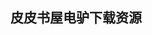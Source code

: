 ## 皮皮书屋电驴下载资源 

[PHP 5.chm]: (ed2k://|file|PHP%205.chm|18005761|e66ee86c660cfcf69f48789ee4aaa11f|h=5rnsz447kat7klf2drlunazk54ujumud|/)

[Perl实例精解(第四版).pdf]: (ed2k://|file|Perl%E5%AE%9E%E4%BE%8B%E7%B2%BE%E8%A7%A3%28%E7%AC%AC%E5%9B%9B%E7%89%88%29.pdf|24985586|959f8738c2633da2e1edf30c81eb4d68|h=gmksre666wqa7mrxgtucp5iuub7xkeb4|/)

[The Adobe Photoshop CS4 Layers Book_ Harnessing Photoshop’s most powerful tool.pdf]: (ed2k://|file|The%20Adobe%20Photoshop%20CS4%20Layers%20Book_%20Harnessing%20Photoshop%E2%80%99s%20most%20powerful%20tool.pdf|19578253|4843e683c97354693a1560be500e1bb8|h=45ngx4yqem5eplddehowbtbkpanrzjbf|/)

[.NET 本质论 第1卷：公共语言运行库.pdf]: (ed2k://|file|.NET%20%E6%9C%AC%E8%B4%A8%E8%AE%BA%20%E7%AC%AC1%E5%8D%B7%EF%BC%9A%E5%85%AC%E5%85%B1%E8%AF%AD%E8%A8%80%E8%BF%90%E8%A1%8C%E5%BA%93.pdf|9567083|cf8c96a1974a7856aa0e883e47e19fb4|h=o3sb7bmflcxu4c6znnify6kvraeuircg|/)

[Getting Started with Dwarf Fortress.pdf]: (ed2k://|file|Getting%20Started%20with%20Dwarf%20Fortress.pdf|33319350|6021bb16ca8dc769dd73e255afd933e6|h=35g44nd7pmx7m4e224goo32na7ci4o3t|/)

[HTTP权威指南(完整版ZIP卷1).pdf]: (ed2k://|file|HTTP%E6%9D%83%E5%A8%81%E6%8C%87%E5%8D%97%28%E5%AE%8C%E6%95%B4%E7%89%88ZIP%E5%8D%B71%29.pdf|44040192|87b21ef51f379208adb6fc22dbc113c3|h=eqsid6zgeksptpwmdnobtpfhfouj4wic|/)

[Developer’s Guide to Social Programming.pdf]: (ed2k://|file|Developer%E2%80%99s%20Guide%20to%20Social%20Programming.pdf|4050617|a509d6f5083603d1d8dc37e5f19f1e9b|h=yzg3ebms4gcuugmj53thwjbqp46z3zuc|/)

[Writing for Interaction.pdf]: (ed2k://|file|Writing%20for%20Interaction.pdf|28065663|7bfb83126ff6f77866f3b3c2be56ff4e|h=dbl4gp6piry2ezz7cvvb5rvorxyxmtw4|/)

[Joel on Software.chm]: (ed2k://|file|Joel%20on%20Software.chm|518802|3054fbae7d1f1355a5e8a9da95cad5a1|h=4qtlnk77vfw57dkpwhaabxr3cf5cen7i|/)

[Pro Asynchronous Programming.pdf]: (ed2k://|file|Pro%20Asynchronous%20Programming.pdf|8970814|79c0b631113832762ee547ac8d1e7b37|h=d6gvl5avjtfwqtjfubbklwhewudj2ozl|/)

[iPhone for Work_ Increasing Productivity for Busy Professionals.pdf]: (ed2k://|file|iPhone%20for%20Work_%20Increasing%20Productivity%20for%20Busy%20Professionals.pdf|9670428|64e738ff4c1b022b55e1e83f6991fde0|h=2gf5366hpbnfaextl5fzc5swmwhqft6s|/)

[Twisted Network Programming Essentials.chm]: (ed2k://|file|Twisted%20Network%20Programming%20Essentials.chm|1310021|9d72a1d167fbf2d888b823c1fc40cf25|h=j2degtwcxyivc6ksrzt2kkv5s6ydrvox|/)

[Expert Oracle Database Architecture.pdf]: (ed2k://|file|Expert%20Oracle%20Database%20Architecture.pdf|4985126|908ecfc541f3625766d17079188f54f5|h=dhdfmp5cgpaxi5emw6ei4yfxcm5nulv6|/)

[Photoshop CS3 for Screen Printers.pdf]: (ed2k://|file|Photoshop%20CS3%20for%20Screen%20Printers.pdf|23769867|2d2967601100928da990101ec1a896b1|h=f75vqde2lapxnmikiodmxbipalcfmpae|/)

[Storm Real-Time Processing Cookbook.pdf]: (ed2k://|file|Storm%20Real-Time%20Processing%20Cookbook.pdf|12399879|7dc27e36202b216dcb1b99008b43bc87|h=wab6i5btc5svai33pprvxatj3nnjkyda|/)

[802.11 Wireless Networks_ The Definitive Guide.pdf]: (ed2k://|file|802.11%20Wireless%20Networks_%20The%20Definitive%20Guide.pdf|11496097|9b0642fe69ac30e11550e3a602972cb4|h=75i7ndhvhlu7af2e3dgb5u3eopnodh3q|/)

[PGP & GPG.pdf]: (ed2k://|file|PGP%20%26%20GPG.pdf|3530846|dc9debc208f727ecc6d137c3ba96c64a|h=6cx4jejdekp5gnxis66ixk7dnniy44ji|/)

[Hidden Markov Models for Time Series.pdf]: (ed2k://|file|Hidden%20Markov%20Models%20for%20Time%20Series.pdf|2713139|b97af7b449e959a222877fb1cec78704|h=o7dwoqnwz4xgf3busmykmqc4haxozyqm|/)

[CSS权威指南.pdf]: (ed2k://|file|CSS%E6%9D%83%E5%A8%81%E6%8C%87%E5%8D%97.pdf|20183968|44ab097277f55509c3d5fe20fe88814f|h=75rjr276j5octcgoqvcswgx3dsfenmwx|/)

[Ultimate guide to Google’s Hidden Tools (zip.001).pdf]: (ed2k://|file|Ultimate%20guide%20to%20Google%E2%80%99s%20Hidden%20Tools%20%28zip.001%29.pdf|47185920|d78c9425ba38aba11ff2a23c9664c62a|h=gaq5wh3xiy762ab2ly4qlc5oxjkju4qw|/)

[Elements of Programming Interviews.pdf]: (ed2k://|file|Elements%20of%20Programming%20Interviews.pdf|41612227|c1c115d26bdaf511ae54e4836b1c3f07|h=rdgpor4f2bvputxmxncmavf2bnkxo6ei|/)

[Handbook of Usability Testing_ Howto Plan, Design, and Conduct Effective Tests, 2nd Edition.pdf]: (ed2k://|file|Handbook%20of%20Usability%20Testing_%20Howto%20Plan%2C%20Design%2C%20and%20Conduct%20Effective%20Tests%2C%202nd%20Edition.pdf|5862224|96546bdb6cc524e2cd6ec1a9b0fe55b7|h=7swyjsksq2biv7zo44sknqelyj2pxzdp|/)

[游戏编程精粹6.pdf]: (ed2k://|file|%E6%B8%B8%E6%88%8F%E7%BC%96%E7%A8%8B%E7%B2%BE%E7%B2%B96.pdf|67296424|cb72bed833c7cc4d5dc5b4b804186470|h=gqktumtx4cvao7p2vpxbqj5caw7wdfst|/)

[Networking Self-Teaching Guide_ OSI, TCP_IP, LAN’s, MAN’s, WAN’s, Implementation, Management, and Maintenance.pdf]: (ed2k://|file|Networking%20Self-Teaching%20Guide_%20OSI%2C%20TCP_IP%2C%20LAN%E2%80%99s%2C%20MAN%E2%80%99s%2C%20WAN%E2%80%99s%2C%20Implementation%2C%20Management%2C%20and%20Maintenance.pdf|10463430|3dfc6f98ae97166051276161a37cec20|h=jcdfgxjarlnjakbgf7364k5bjscr5kal|/)

[Teach Yourself Regular Expressions in 10 Minutes.chm]: (ed2k://|file|Teach%20Yourself%20Regular%20Expressions%20in%2010%20Minutes.chm|210515|ee3db48bb3e0c656c85d035cfd7abc66|h=v4gmlpqivaselpyuwcovi5okqtpu2gs4|/)

[深入理解C++11.pdf]: (ed2k://|file|%E6%B7%B1%E5%85%A5%E7%90%86%E8%A7%A3C%2B%2B11.pdf|34728829|8be145befa508e22374f207d9b46e278|h=7c37v2dkapapgyvxz5lvpzc5e2xkwtls|/)

[Access 2013 For Dummies.pdf]: (ed2k://|file|Access%202013%20For%20Dummies.pdf|43221547|b71cea880035d67a06703e6c50770b39|h=q7gkwuo6ryg6gq5bykvwab27zsbm6gpw|/)

[Advanced Topics in Java.pdf]: (ed2k://|file|Advanced%20Topics%20in%20Java.pdf|7635359|4d0d7d50a81134a312a5588e82e5209e|h=fxkyd3zkzmsusd6laqblepjcuqhx5az4|/)

[Developing Applications for the Cloud on the Microsoft® Windows Azure™ Platform.pdf]: (ed2k://|file|Developing%20Applications%20for%20the%20Cloud%20on%20the%20Microsoft%C2%AE%20Windows%20Azure%E2%84%A2%20Platform.pdf|4367234|beb358ad5b5cdda58d1d74e4a46f9c58|h=kmsvffma75nob67nx45hn22gpbiyjhd7|/)

[A Retargetable C Compiler-Design and Implementation.pdf]: (ed2k://|file|A%20Retargetable%20C%20Compiler-Design%20and%20Implementation.pdf|12388749|52efb0e1701574e20cd9e2e76a524eea|h=6sezc2tzxgdzzdvqbvyony5pbs6opkni|/)

[Computers and Intractability_ A Guide to the Theory of NP-Completeness (djvu).pdf]: (ed2k://|file|Computers%20and%20Intractability_%20A%20Guide%20to%20the%20Theory%20of%20NP-Completeness%20%28djvu%29.pdf|2851849|920f00f8f3722f8f03565cbdae3e4f29|h=em43g5ut47zf4sgpwfthls4oacsqicv7|/)

[30年后，你拿什么养活自己？.pdf]: (ed2k://|file|30%E5%B9%B4%E5%90%8E%EF%BC%8C%E4%BD%A0%E6%8B%BF%E4%BB%80%E4%B9%88%E5%85%BB%E6%B4%BB%E8%87%AA%E5%B7%B1%EF%BC%9F.pdf|25535602|4d8375da6c8fac757fd705cafd322e2c|h=3zkli6j5e5xy6my4awqk2vb6ee5xvttz|/)

[Maven.Definitive.Guide.pdf]: (ed2k://|file|Maven.Definitive.Guide.pdf|6930461|366fcbdb723ed783a745140a12bad9a4|h=w25oigd3rwkoy244ts2d56vdjpzha6s6|/)

[Oracle Essbase 11 Development Cookbook.pdf]: (ed2k://|file|Oracle%20Essbase%2011%20Development%20Cookbook.pdf|16475981|acbda87151465dcd122d0709742aaa93|h=rzetmofm3ylex4plsa4xmlrerrwuv6o7|/)

[20 Recipes for Programming MVC 3.pdf]: (ed2k://|file|20%20Recipes%20for%20Programming%20MVC%203.pdf|5957118|c5b6866b46376201dae9213e2359b937|h=ofoxj3ybug3r6szvcsbt2clrdai2jl7q|/)

[WordPress 2.8 Themes Cookbook.pdf]: (ed2k://|file|WordPress%202.8%20Themes%20Cookbook.pdf|8022362|a5c5f5a54c47f76f54aa760760e115a3|h=viwgrq75czm6iqt6osq3v7h4epozv4j6|/)

[Web2Py Manual (Paperback).pdf]: (ed2k://|file|Web2Py%20Manual%20%28Paperback%29.pdf|3196550|d0a778746458a9ee9bae9d65284f51f5|h=mr55p6e675bqg5mtankvlqvugg6lnafy|/)

[Database System Implementation.pdf]: (ed2k://|file|Database%20System%20Implementation.pdf|12638434|e38984c417ae5088aa18b0ab9e80d253|h=agzbigzuhfelqajtkpn6psg5ldd3fgt5|/)

[Web2Py Enterprise Web Framework, 3rd Edition.pdf]: (ed2k://|file|Web2Py%20Enterprise%20Web%20Framework%2C%203rd%20Edition.pdf|6071330|21a6603fb34e25581b3895f30aacfe5b|h=y2c4pufsti2i5zuisuj5nrsaor2ho6wq|/)

[Java 7_ A Beginner’s Tutorial, 3rd Edition.pdf]: (ed2k://|file|Java%207_%20A%20Beginner%E2%80%99s%20Tutorial%2C%203rd%20Edition.pdf|6976028|f283cdd8c45cb773893a8388861bb02e|h=e5mcglxgr2dvhqyg6y2ghcjeen2k63r3|/)

[StarCraft 2001 Liberty’s Crusade.pdf]: (ed2k://|file|StarCraft%202001%20Liberty%E2%80%99s%20Crusade.pdf|286850|0c855b34f883952f3177f7a035557c25|h=ytzbd4taqwd4chbvczzgcupvjmfvpui4|/)

[JAVA 2核心技术(卷Ⅱ)：高级特性(原书第7版)  (part 1, 3 parts).pdf]: (ed2k://|file|JAVA%202%E6%A0%B8%E5%BF%83%E6%8A%80%E6%9C%AF%28%E5%8D%B7%E2%85%A1%29%EF%BC%9A%E9%AB%98%E7%BA%A7%E7%89%B9%E6%80%A7%28%E5%8E%9F%E4%B9%A6%E7%AC%AC7%E7%89%88%29%20%20%28part%201%2C%203%20parts%29.pdf|38721411|0406e2673a1b8260f3873c9cc4c51dde|h=2xf3d33be2jum4ikpj63eaa7e7g5tawy|/)

[暗时间.pdf]: (ed2k://|file|%E6%9A%97%E6%97%B6%E9%97%B4.pdf|1385742|a98692a8df6889b30d9eefb4fe782ba0|h=klccupni2d2n6hb3nkfedhc7rv5n6yc6|/)

[Zen to done.pdf]: (ed2k://|file|Zen%20to%20done.pdf|2315701|eed182b23b604fa15736b02e22c05f6f|h=p24cuaqmj6xozifbhdj6vk3xae3jkeic|/)

[Programming Microsoft Dynamics CRM 4.0.chm]: (ed2k://|file|Programming%20Microsoft%20Dynamics%20CRM%204.0.chm|9732886|7bbca33b8c6a5ca7df6a46a2a9258913|h=jw2khgr4hdincc2irogu3pcxaf2myfsc|/)

[Beginning ASP.NET Web Pages with WebMatrix.pdf]: (ed2k://|file|Beginning%20ASP.NET%20Web%20Pages%20with%20WebMatrix.pdf|9501972|733531d0ef2ca3febe7d5317ef07e35f|h=swjzkmhigxq2rs6wxeahtutav3j7mbn2|/)

[Apache Geronimo 2.1_ Quick Reference.pdf]: (ed2k://|file|Apache%20Geronimo%202.1_%20Quick%20Reference.pdf|7809921|6cb7d1030ad81a6361e59c4f5b89d146|h=vdnt5vokxcrk3ioohc53kodx3iabxzuc|/)

[The Standard C Library.pdf]: (ed2k://|file|The%20Standard%20C%20Library.pdf|19117958|04ef21f3f9d4177e03564877efd20f87|h=tkm6mo6wlwbmyibdmrciq6d5pe4ulhzc|/)

[jQuery_ Novice to Ninja.pdf]: (ed2k://|file|jQuery_%20Novice%20to%20Ninja.pdf|6155165|9473d0be9c50ab1afc0a076acb7cbbc7|h=hhbcj7ydyii4l4x553h3tlxwozty2ltk|/)

[JBoss Seam – Simplicity and Power Beyond Java.pdf]: (ed2k://|file|JBoss%20Seam%20%E2%80%93%20Simplicity%20and%20Power%20Beyond%20Java.pdf|3562617|7daf4a3aff106660f21260e4e35afbf6|h=5sjrl22gsw7ppeyj5kkxj6tblcy4j2qr|/)

[High Performance Computing in Science and Engineering ’11.pdf]: (ed2k://|file|High%20Performance%20Computing%20in%20Science%20and%20Engineering%20%E2%80%9911.pdf|33681218|2f73011a8a6b6484e9f0e96587529f15|h=yhpsmdnj56o3anfre4feaagyqz2d5nhv|/)

[peopleware.pdf]: (ed2k://|file|peopleware.pdf|3004948|7a0c469c325f0446411115711d262d5f|h=ytgeqt4x3umcefoiww7p2s64iipu2doy|/)

[Mastering Microsoft Exchange Server 2007 SP1, 2nd Edition.pdf]: (ed2k://|file|Mastering%20Microsoft%20Exchange%20Server%202007%20SP1%2C%202nd%20Edition.pdf|23942980|81bd522f781fc76adf4fd7b918887c92|h=shrwadekgjf3ftpumya3fbfyesr5ha67|/)

[Raspberry Pi for Secret Agents.pdf]: (ed2k://|file|Raspberry%20Pi%20for%20Secret%20Agents.pdf|3375054|68283372743dc5dc66face0c1eee6e53|h=mlzmuwykghva2d473q3fss25uvc6htqr|/)

[iOS and OS X Network Programming Cookbook.pdf]: (ed2k://|file|iOS%20and%20OS%20X%20Network%20Programming%20Cookbook.pdf|5404762|08c8d6dbb8dd9ecd9cd15c3e333f323e|h=cexa24xeokntzysvjfi4muzgbcy2fwjw|/)

[编写可维护的javascript.pdf]: (ed2k://|file|%E7%BC%96%E5%86%99%E5%8F%AF%E7%BB%B4%E6%8A%A4%E7%9A%84javascript.pdf|21329182|2f46f3c498497a77a2182a5bb18dc26d|h=tesccqwwm4cqeelgffcurroeiitisjhl|/)

[Oracle Performance Survival Guide_ A Systematic Approach to Database Optimization.pdf]: (ed2k://|file|Oracle%20Performance%20Survival%20Guide_%20A%20Systematic%20Approach%20to%20Database%20Optimization.pdf|7648907|59a7774663ceaf5cc3763e5ed172e528|h=2vvp4keryoumfingpldu5vkx2cu3zvrf|/)

[Unified Storage for Dummies.pdf]: (ed2k://|file|Unified%20Storage%20for%20Dummies.pdf|3461881|3ae268e9a05cbad41b60572eaac5970e|h=lfxdfzm7jnzf6bxy27fultegkmmbds4x|/)

[MATLAB宝典-A.pdf]: (ed2k://|file|MATLAB%E5%AE%9D%E5%85%B8-A.pdf|49957203|375b1d0a9a5bd430c7260c93176c8efb|h=37a2n6catxvfmlcmjsboh6ece2q57la4|/)

[Basic Sensors in iOS.pdf]: (ed2k://|file|Basic%20Sensors%20in%20iOS.pdf|11844733|2e5fd8cb55dcb57be1afadf0f6c75208|h=xvrjfyaomumpks6wx74isvteey2lz7cq|/)

[Mining of Massive Datasets (Version 1.1).pdf]: (ed2k://|file|Mining%20of%20Massive%20Datasets%20%28Version%201.1%29.pdf|2419458|ea1f52982e7e22da10f75da01e9517fb|h=nvoiw7eikj3zz5zyilwndrufoa3zmnd2|/)

[Programming Finite Elements in Java.pdf]: (ed2k://|file|Programming%20Finite%20Elements%20in%20Java.pdf|3532221|a6e29f3a7c4fa2311c5162688697bbfb|h=jbllxo3d2575p47nynkw5gegxhe24t5l|/)

[Pro Core Data for iOS.pdf]: (ed2k://|file|Pro%20Core%20Data%20for%20iOS.pdf|8060552|a41b6d7cc1534a9cad336ad741b22e8b|h=37jpbbfankjcnccmxegiadjoiccwcnmb|/)

[Hacking For Dummies 3rd Edition.pdf]: (ed2k://|file|Hacking%20For%20Dummies%203rd%20Edition.pdf|8927636|7c3ce7318985b2445187db28481f7e69|h=sw5h4zs6nsbzuzwo6tyqklxbs2ziwtep|/)

[Parallel R.pdf]: (ed2k://|file|Parallel%20R.pdf|5570376|d6d38fc088e4a940e8bae84222663313|h=tnhzi3u4l7yb35futshp5jmvqusngt3b|/)

[敏捷软件开发.pdf]: (ed2k://|file|%E6%95%8F%E6%8D%B7%E8%BD%AF%E4%BB%B6%E5%BC%80%E5%8F%91.pdf|18878978|c938734e778cc27c55a716b7ee397522|h=mwroqno7nuownu6idcyedptxtab4g76v|/)

[Cisco Access Control Security_ AAA Administrative Services.chm]: (ed2k://|file|Cisco%20Access%20Control%20Security_%20AAA%20Administrative%20Services.chm|16294845|27218b50262149dd04c21f84ff85430c|h=ggkwxuem5ol3wo4uyxo6ankkhy3ulinc|/)

[MySQL Administrator’s Bible.pdf]: (ed2k://|file|MySQL%20Administrator%E2%80%99s%20Bible.pdf|18861262|1caf5ef491d735c02078499ac971001d|h=nznzjroh6jjxyw4nnsh3tdmceb2ee4hx|/)

[Apache Cookbook.pdf]: (ed2k://|file|Apache%20Cookbook.pdf|3092609|2c007ac0e6184f0bcffab5d54b40634d|h=stohumcdygpfc6xvfmhri5fixkxhjw5n|/)

[HTML5 Boilerplate Web Development.pdf]: (ed2k://|file|HTML5%20Boilerplate%20Web%20Development.pdf|3550540|06a72102b65f335728eeaa74d7eea033|h=tjwdusikrush2rdoq7zw64p2kffynat7|/)

[C#图解教程（2012）英文版.pdf]: (ed2k://|file|C%23%E5%9B%BE%E8%A7%A3%E6%95%99%E7%A8%8B%EF%BC%882012%EF%BC%89%E8%8B%B1%E6%96%87%E7%89%88.pdf|22646817|08c324c47763799de6811f8835adbb6a|h=ya4vkow3674jzdf6vxeyy5itlbjmbds5|/)

[Developing Web Services with Apache CXF and Axis2.pdf]: (ed2k://|file|Developing%20Web%20Services%20with%20Apache%20CXF%20and%20Axis2.pdf|2004478|7da5c3754e25229fcb60c87d2d20ba52|h=4hs3enqlbzjo6x6hb43rcycu62ag73mf|/)

[企业应用架构模式.pdf]: (ed2k://|file|%E4%BC%81%E4%B8%9A%E5%BA%94%E7%94%A8%E6%9E%B6%E6%9E%84%E6%A8%A1%E5%BC%8F.pdf|38197109|b614696cda19ef787aabd761ccc5b1b8|h=sblq5dsc4nyifktum626ylbchyvqbtdj|/)

[Advanced Programing in the Unix Environment 2nd.pdf]: (ed2k://|file|Advanced%20Programing%20in%20the%20Unix%20Environment%202nd.pdf|5861667|b96fe525912dee15bbf87b7518e295bd|h=zjkqbhdbjw4ci2iiwcqtd23lt7j4wovi|/)

[The Definitive Guide to Spring Web Flow.pdf]: (ed2k://|file|The%20Definitive%20Guide%20to%20Spring%20Web%20Flow.pdf|3075678|2215eb03b68b8e616d830ae5893b17fe|h=etxo6qcddo6ajfqkfmnzfyzwolmlu5v4|/)

[JAVA案例开发集锦.pdf]: (ed2k://|file|JAVA%E6%A1%88%E4%BE%8B%E5%BC%80%E5%8F%91%E9%9B%86%E9%94%A6.pdf|12948638|609734bd8e917209926cb482fd6b9007|h=erkhajwzjhed34xzak6hsxahj6x4zcto|/)

[Programming in Go.pdf]: (ed2k://|file|Programming%20in%20Go.pdf|7356484|08710eea05c1f25fded4611e7d178cb7|h=c3ftxvefm6vmkx6demdxdeoret3p3yjg|/)

[Executive’s Guide to Cloud Computing.pdf]: (ed2k://|file|Executive%E2%80%99s%20Guide%20to%20Cloud%20Computing.pdf|1655056|c7733880c97b3f6ff00802e11e94a9e0|h=a6vx4y5snljwfy2jziud3zuz34qkyvix|/)

[Perl Debugged.pdf]: (ed2k://|file|Perl%20Debugged.pdf|1872568|77b896756e3495932954c202b6c9690b|h=2ukwz5nrjm7aczstlzrhngo7wssse34a|/)

[JavaScript™ Examples Bible_ The Essential Companion to JavaScript™ Bible.pdf]: (ed2k://|file|JavaScript%E2%84%A2%20Examples%20Bible_%20The%20Essential%20Companion%20to%20JavaScript%E2%84%A2%20Bible.pdf|4043783|b9d1a0be2846bcef4eab8b38505b8fef|h=og3tkpj6ey7lhhctd5txitm4elwtjxjk|/)

